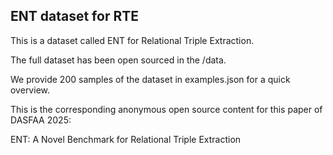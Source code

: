 ## ENT dataset for RTE

This is a dataset called ENT for Relational Triple Extraction.

The full dataset has been open sourced in the /data.

We provide 200 samples of the dataset in examples.json for a quick overview.

This is the corresponding anonymous open source content for this paper of DASFAA 2025:

ENT: A Novel Benchmark for Relational Triple Extraction
